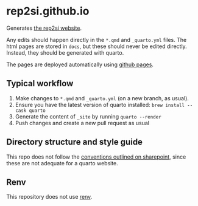 # rep2si.github.io

Generates [the rep2si website](https://rep2si.github.io/).

Any edits should happen directly in the `*.qmd` and `_quarto.yml` files. The html pages are stored in `docs`, but these should never be edited directly. Instead, they should be generated with quarto.

The pages are deployed automatically using [github pages](https://pages.github.com/).

## Typical workflow

1. Make changes to `*.qmd` and `_quarto.yml` (on a new branch, as usual).
2. Ensure you have the latest version of quarto installed: `brew install --cask quarto`
3. Generate the content of `_site` by running `quarto --render`
4. Push changes and create a new pull request as usual

## Directory structure and style guide

This repo does not follow the [conventions outlined on sharepoint](https://lsecloud.sharepoint.com/sites/Methodology-Rep2SI/SitePages/Conventions.aspx), since these are not adequate for a quarto website.

## Renv

This repository does not use [renv](https://rstudio.github.io/renv/).
